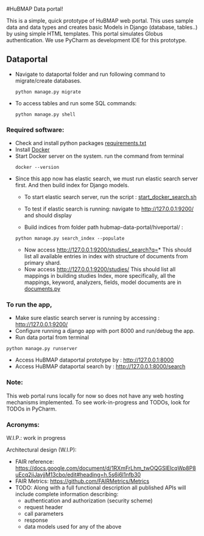 
#HuBMAP Data portal!

This is a simple, quick prototype of HuBMAP web portal.
This uses sample data and data types and creates basic 
Models in Django (database, tables..) by using simple HTML templates.
This portal simulates Globus authentication.
We use PyCharm as development IDE for this prototype.

## Dataportal
* Navigate to dataportal folder and run following command
	to migrate/create databases.
	```
	python manage.py migrate
	```

* To access tables and run some SQL commands:
	```
	python manage.py shell
	```

### Required software:
* Check and install python packages [requirements.txt](https://github.com/hubmapconsortium/hubmap-data-portal/blob/sushma-branch/hiveportal/requirements.txt)
* Install [Docker](https://docs.docker.com/install/)
* Start Docker server on the system. run the command from terminal 
	```
	docker --version
	```
* Since this app now has elastic search, we must run elastic search server first.
	And then build index for Django models.
	* To start elastic search server, run the script :
	[start_docker_search.sh](https://github.com/hubmapconsortium/hubmap-data-portal/blob/sushma-branch/start_docker_search.sh)

	* To test if elastic search is running: navigate to http://127.0.0.1:9200/ and should display 
	* Build indices from folder path hubmap-data-portal/hiveportal/ :
	```
	python manage.py search_index --populate
	```
	* Now access http://127.0.0.1:9200/studies/_search?q=*
	This should list all available entries in index with structure of documents from primary shard.
	* Now access http://127.0.0.1:9200/studies/
	This should list all mappings in building studies Index, more specifically,
	all the mappings, keyword, analyzers, fields, model documents are in 
	[documents.py](https://github.com/hubmapconsortium/hubmap-data-portal/blob/sushma-branch/hiveportal/dataportal/documents.py)
	
### To run the app,

* Make sure elastic search server is running by accessing : http://127.0.0.1:9200/ 
* Configure running a django app with port 8000 and run/debug the app.
* Run data portal from terminal
```
python manage.py runserver
```
* Access HuBMAP dataportal prototype by : http://127.0.0.1:8000
* Access HuBMAP dataportal search by : http://127.0.0.1:8000/search

### Note:
This web portal runs locally for now so does not have any 
web hosting mechanisms implemented.
To see work-in-progress and TODOs, look for TODOs in PyCharm.

### Acronyms:
W.I.P.: work in progress

Architectural design (W.I.P):
* FAIR reference: https://docs.google.com/document/d/1RXmFrLhm_twOQGSlElcqWp8P8uEcq2jiJavjjM13cbo/edit#heading=h.5s6i6l1nfb30
* FAIR Metrics: https://github.com/FAIRMetrics/Metrics
* TODO: Along with a full functional description all published APIs will include complete information describing:
	* authentication and authorization (security scheme)
	* request header
	* call parameters
	* response
	* data models used for any of the above


